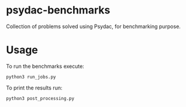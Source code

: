 # psydac-benchmarks
Collection of problems solved using Psydac, for benchmarking purpose.

Usage
=====
To run the benchmarks execute:

`python3 run_jobs.py`
  
To print the results run:

`python3 post_processing.py`
